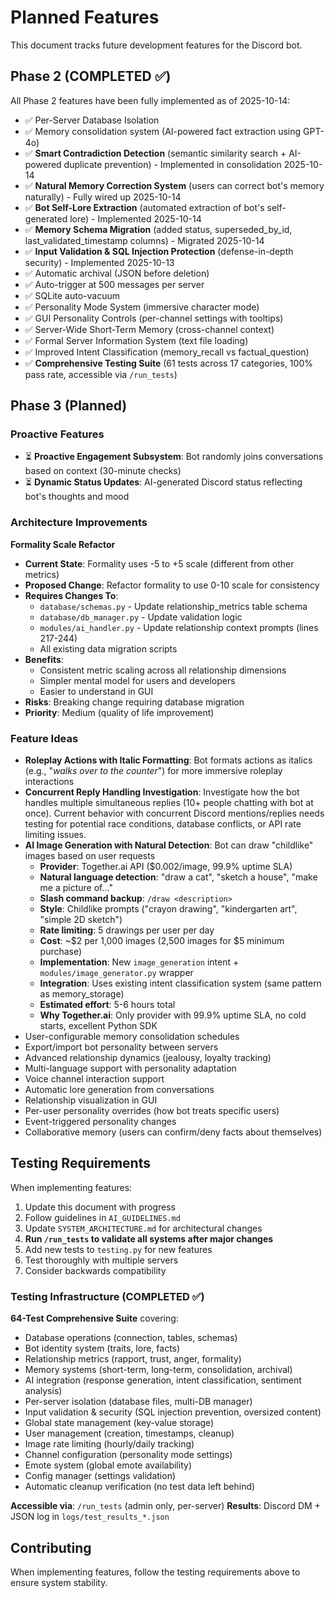 # Planned Features

This document tracks future development features for the Discord bot.

## Phase 2 (COMPLETED ✅)

All Phase 2 features have been fully implemented as of 2025-10-14:

- ✅ Per-Server Database Isolation
- ✅ Memory consolidation system (AI-powered fact extraction using GPT-4o)
- ✅ **Smart Contradiction Detection** (semantic similarity search + AI-powered duplicate prevention) - Implemented in consolidation 2025-10-14
- ✅ **Natural Memory Correction System** (users can correct bot's memory naturally) - Fully wired up 2025-10-14
- ✅ **Bot Self-Lore Extraction** (automated extraction of bot's self-generated lore) - Implemented 2025-10-14
- ✅ **Memory Schema Migration** (added status, superseded_by_id, last_validated_timestamp columns) - Migrated 2025-10-14
- ✅ **Input Validation & SQL Injection Protection** (defense-in-depth security) - Implemented 2025-10-13
- ✅ Automatic archival (JSON before deletion)
- ✅ Auto-trigger at 500 messages per server
- ✅ SQLite auto-vacuum
- ✅ Personality Mode System (immersive character mode)
- ✅ GUI Personality Controls (per-channel settings with tooltips)
- ✅ Server-Wide Short-Term Memory (cross-channel context)
- ✅ Formal Server Information System (text file loading)
- ✅ Improved Intent Classification (memory_recall vs factual_question)
- ✅ **Comprehensive Testing Suite** (61 tests across 17 categories, 100% pass rate, accessible via `/run_tests`)

## Phase 3 (Planned)

### Proactive Features
- ⏳ **Proactive Engagement Subsystem**: Bot randomly joins conversations based on context (30-minute checks)
- ⏳ **Dynamic Status Updates**: AI-generated Discord status reflecting bot's thoughts and mood

### Architecture Improvements

**Formality Scale Refactor**
- **Current State**: Formality uses -5 to +5 scale (different from other metrics)
- **Proposed Change**: Refactor formality to use 0-10 scale for consistency
- **Requires Changes To**:
  - `database/schemas.py` - Update relationship_metrics table schema
  - `database/db_manager.py` - Update validation logic
  - `modules/ai_handler.py` - Update relationship context prompts (lines 217-244)
  - All existing data migration scripts
- **Benefits**:
  - Consistent metric scaling across all relationship dimensions
  - Simpler mental model for users and developers
  - Easier to understand in GUI
- **Risks**: Breaking change requiring database migration
- **Priority**: Medium (quality of life improvement)

### Feature Ideas

- **Roleplay Actions with Italic Formatting**: Bot formats actions as italics (e.g., "*walks over to the counter*") for more immersive roleplay interactions
- **Concurrent Reply Handling Investigation**: Investigate how the bot handles multiple simultaneous replies (10+ people chatting with bot at once). Current behavior with concurrent Discord mentions/replies needs testing for potential race conditions, database conflicts, or API rate limiting issues.
- **AI Image Generation with Natural Detection**: Bot can draw "childlike" images based on user requests
  - **Provider**: Together.ai API ($0.002/image, 99.9% uptime SLA)
  - **Natural language detection**: "draw a cat", "sketch a house", "make me a picture of..."
  - **Slash command backup**: `/draw <description>`
  - **Style**: Childlike prompts ("crayon drawing", "kindergarten art", "simple 2D sketch")
  - **Rate limiting**: 5 drawings per user per day
  - **Cost**: ~$2 per 1,000 images (2,500 images for $5 minimum purchase)
  - **Implementation**: New `image_generation` intent + `modules/image_generator.py` wrapper
  - **Integration**: Uses existing intent classification system (same pattern as memory_storage)
  - **Estimated effort**: 5-6 hours total
  - **Why Together.ai**: Only provider with 99.9% uptime SLA, no cold starts, excellent Python SDK
- User-configurable memory consolidation schedules
- Export/import bot personality between servers
- Advanced relationship dynamics (jealousy, loyalty tracking)
- Multi-language support with personality adaptation
- Voice channel interaction support
- Automatic lore generation from conversations
- Relationship visualization in GUI
- Per-user personality overrides (how bot treats specific users)
- Event-triggered personality changes
- Collaborative memory (users can confirm/deny facts about themselves)

## Testing Requirements

When implementing features:
1. Update this document with progress
2. Follow guidelines in `AI_GUIDELINES.md`
3. Update `SYSTEM_ARCHITECTURE.md` for architectural changes
4. **Run `/run_tests` to validate all systems after major changes**
5. Add new tests to `testing.py` for new features
6. Test thoroughly with multiple servers
7. Consider backwards compatibility

### Testing Infrastructure (COMPLETED ✅)

**64-Test Comprehensive Suite** covering:
- Database operations (connection, tables, schemas)
- Bot identity system (traits, lore, facts)
- Relationship metrics (rapport, trust, anger, formality)
- Memory systems (short-term, long-term, consolidation, archival)
- AI integration (response generation, intent classification, sentiment analysis)
- Per-server isolation (database files, multi-DB manager)
- Input validation & security (SQL injection prevention, oversized content)
- Global state management (key-value storage)
- User management (creation, timestamps, cleanup)
- Image rate limiting (hourly/daily tracking)
- Channel configuration (personality mode settings)
- Emote system (global emote availability)
- Config manager (settings validation)
- Automatic cleanup verification (no test data left behind)

**Accessible via**: `/run_tests` (admin only, per-server)
**Results**: Discord DM + JSON log in `logs/test_results_*.json`

## Contributing

When implementing features, follow the testing requirements above to ensure system stability.
